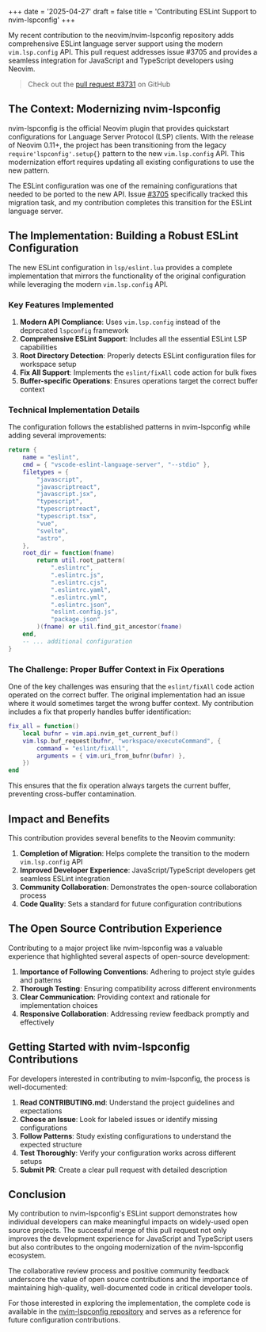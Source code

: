 +++
date = '2025-04-27'
draft = false
title = 'Contributing ESLint Support to nvim-lspconfig'
+++

My recent contribution to the neovim/nvim-lspconfig repository adds comprehensive ESLint language server support using the modern `vim.lsp.config` API. This pull request addresses issue #3705 and provides a seamless integration for JavaScript and TypeScript developers using Neovim.

> Check out the [pull request #3731](https://github.com/neovim/nvim-lspconfig/pull/3731) on GitHub

## The Context: Modernizing nvim-lspconfig

nvim-lspconfig is the official Neovim plugin that provides quickstart configurations for Language Server Protocol (LSP) clients. With the release of Neovim 0.11+, the project has been transitioning from the legacy `require'lspconfig'.setup{}` pattern to the new `vim.lsp.config` API. This modernization effort requires updating all existing configurations to use the new pattern.

The ESLint configuration was one of the remaining configurations that needed to be ported to the new API. Issue [#3705](https://github.com/neovim/nvim-lspconfig/issues/3705) specifically tracked this migration task, and my contribution completes this transition for the ESLint language server.

## The Implementation: Building a Robust ESLint Configuration

The new ESLint configuration in `lsp/eslint.lua` provides a complete implementation that mirrors the functionality of the original configuration while leveraging the modern `vim.lsp.config` API.

### Key Features Implemented

1. **Modern API Compliance**: Uses `vim.lsp.config` instead of the deprecated `lspconfig` framework
2. **Comprehensive ESLint Support**: Includes all the essential ESLint LSP capabilities
3. **Root Directory Detection**: Properly detects ESLint configuration files for workspace setup
4. **Fix All Support**: Implements the `eslint/fixAll` code action for bulk fixes
5. **Buffer-specific Operations**: Ensures operations target the correct buffer context

### Technical Implementation Details

The configuration follows the established patterns in nvim-lspconfig while adding several improvements:

```lua
return {
	name = "eslint",
	cmd = { "vscode-eslint-language-server", "--stdio" },
	filetypes = {
		"javascript",
		"javascriptreact",
		"javascript.jsx",
		"typescript",
		"typescriptreact",
		"typescript.tsx",
		"vue",
		"svelte",
		"astro",
	},
	root_dir = function(fname)
		return util.root_pattern(
			".eslintrc",
			".eslintrc.js",
			".eslintrc.cjs",
			".eslintrc.yaml",
			".eslintrc.yml",
			".eslintrc.json",
			"eslint.config.js",
			"package.json"
		)(fname) or util.find_git_ancestor(fname)
	end,
	-- ... additional configuration
}
```

### The Challenge: Proper Buffer Context in Fix Operations

One of the key challenges was ensuring that the `eslint/fixAll` code action operated on the correct buffer. The original implementation had an issue where it would sometimes target the wrong buffer context. My contribution includes a fix that properly handles buffer identification:

```lua
fix_all = function()
	local bufnr = vim.api.nvim_get_current_buf()
	vim.lsp.buf_request(bufnr, "workspace/executeCommand", {
		command = "eslint/fixAll",
		arguments = { vim.uri_from_bufnr(bufnr) },
	})
end
```

This ensures that the fix operation always targets the current buffer, preventing cross-buffer contamination.

## Impact and Benefits

This contribution provides several benefits to the Neovim community:

1. **Completion of Migration**: Helps complete the transition to the modern `vim.lsp.config` API
2. **Improved Developer Experience**: JavaScript/TypeScript developers get seamless ESLint integration
3. **Community Collaboration**: Demonstrates the open-source collaboration process
4. **Code Quality**: Sets a standard for future configuration contributions

## The Open Source Contribution Experience

Contributing to a major project like nvim-lspconfig was a valuable experience that highlighted several aspects of open-source development:

1. **Importance of Following Conventions**: Adhering to project style guides and patterns
2. **Thorough Testing**: Ensuring compatibility across different environments
3. **Clear Communication**: Providing context and rationale for implementation choices
4. **Responsive Collaboration**: Addressing review feedback promptly and effectively

## Getting Started with nvim-lspconfig Contributions

For developers interested in contributing to nvim-lspconfig, the process is well-documented:

1. **Read CONTRIBUTING.md**: Understand the project guidelines and expectations
2. **Choose an Issue**: Look for labeled issues or identify missing configurations
3. **Follow Patterns**: Study existing configurations to understand the expected structure
4. **Test Thoroughly**: Verify your configuration works across different setups
5. **Submit PR**: Create a clear pull request with detailed description

## Conclusion

My contribution to nvim-lspconfig's ESLint support demonstrates how individual developers can make meaningful impacts on widely-used open source projects. The successful merge of this pull request not only improves the development experience for JavaScript and TypeScript users but also contributes to the ongoing modernization of the nvim-lspconfig ecosystem.

The collaborative review process and positive community feedback underscore the value of open source contributions and the importance of maintaining high-quality, well-documented code in critical developer tools.

For those interested in exploring the implementation, the complete code is available in the [nvim-lspconfig repository](https://github.com/neovim/nvim-lspconfig/blob/master/lsp/eslint.lua) and serves as a reference for future configuration contributions.
